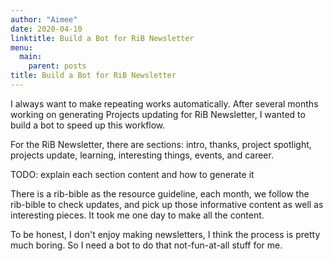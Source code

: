```yaml
---
author: "Aimee"
date: 2020-04-10
linktitle: Build a Bot for RiB Newsletter
menu:
  main:
    parent: posts
title: Build a Bot for RiB Newsletter
---
```


I always want to make repeating works automatically. After several months working on generating Projects updating for RiB Newsletter, I wanted to build a bot to speed up this workflow.

For the RiB Newsletter, there are sections: intro, thanks, project spotlight, projects update, learning, interesting things, events, and career.

TODO: explain each section content and how to generate it

There is a rib-bible as the resource guideline, each month, we follow the rib-bible to check updates, and pick up those informative content as well as interesting pieces. It took me one day to make all the content.

To be honest, I don't enjoy making newsletters, I think the process is pretty much boring. So I need a bot to do that not-fun-at-all stuff for me.
